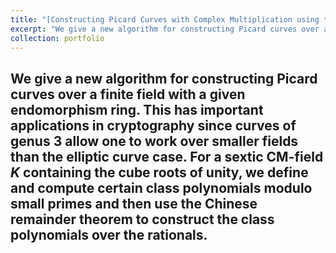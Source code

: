 ```yaml
---
title: "[Constructing Picard Curves with Complex Multiplication using the Chinese Remainder Theorem](https://github.com/sonnyarora/picard_curves)"
excerpt: "We give a new algorithm for constructing Picard curves over a finite field with a given endomorphism ring. This has important applications in cryptography since curves of genus 3 allow one to work over smaller fields than the elliptic curve case. For a sextic CM-field $K$ containing the cube roots of unity, we define and compute certain class polynomials modulo small primes and then use the Chinese remainder theorem to construct the class polynomials over the rationals."
collection: portfolio
---
```

We give a new algorithm for constructing Picard curves over a finite field with a given endomorphism ring. This has important applications in cryptography since curves of genus 3 allow one to work over smaller fields than the elliptic curve case. For a sextic CM-field $K$ containing the cube roots of unity, we define and compute certain class polynomials modulo small primes and then use the Chinese remainder theorem to construct the class polynomials over the rationals. 
-
